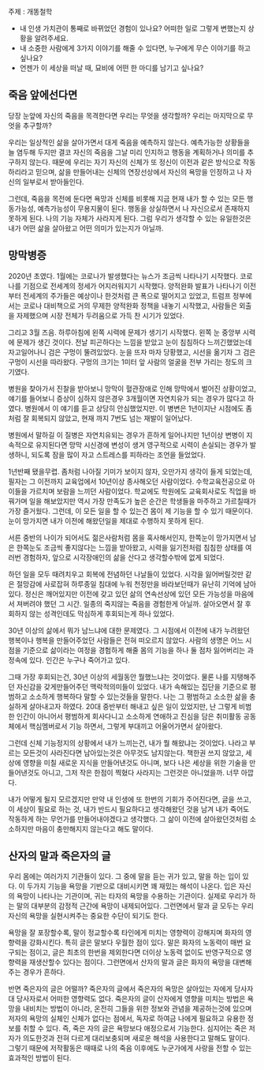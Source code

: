 
주제 : 개똥철학
- 내 인생 가치관이 통째로 바뀌었던 경험이 있나요? 어떠한 일로 그렇게 변했는지 상황을 알려주세요.
- 내 소중한 사람에게 3가지 이야기를 해줄 수 있다면, 누구에게 무슨 이야기를 하고 싶나요?
- 언젠가 이 세상을 떠날 때, 묘비에 어떤 한 마디를 남기고 싶나요?

## 죽음 앞에선다면

당장 눈앞에 자신의 죽음을 목격한다면 우리는 무엇을 생각할까? 우리는 마지막으로 무엇을 추구할까?

우리는 일상적인 삶을 살아가면서 대게 죽음을 예측하지 않는다. 예측가능한 상황들을 늘 염두해 두지만 결코 자신의 죽음을 그날 미리 인지하고 행동을 계획하거나 의미를 추구하지 않는다. 때문에 우리는 자기 자신의 신체가 또 정신이 이전과 같은 방식으로 작동하리라고 믿으며, 삶을 만들어내는 신체의 연장선상에서 자신의 욕망을 인정하고 나 자신의 일부로서 받아들인다.

그런데, 죽음을 목전에 둔다면 욕망과 신체를 비롯해 지금 현재 내가 할 수 있는 모든 행동가능성, 예측가능성이 무용지물이 된다. 행동을 상실하면서 나 자신으로서 존재하지 못하게 된다. 나의 기능 자체가 사라지게 된다. 그럼 우리가 생각할 수 있는 유일한것은 내가 어떤 삶을 살아왔고 어떤 의미가 있는지가 아닐까.

## 망막병증

2020년 초였다. 1월에는 코로나가 발생했다는 뉴스가 조금씩 나타나기 시작했다. 코로나를 기점으로 전세계의 정세가 어지러워지기 시작했다. 양적완화 발표가 나타나기 이전부터 전세계의 주가들은 예상이나 한것처럼 큰 폭으로 떨어지고 있었고, 트럼프 정부에서는 코로나 대비책으로 거의 무제한 양적완화 정책을 내놓기 시작했고, 사람들은 외출을 자제했으며 시장 전체가 두려움으로 가득 찬 시기가 있었다. 

그리고 3월 즈음. 하루아침에 왼쪽 시력에 문제가 생기기 시작했다. 왼쪽 눈 중앙부 시력에 문제가 생긴 것이다. 전날 피곤하다는 느낌을 받았고 눈이 침침하다 느끼긴했었는데 자고일어나니 검은 구멍이 뚤려있었다. 눈을 뜨자 마자 당황했고, 시선을 옮기자 그 검은 구멍이 시선을 따라왔다. 구멍의 크기는 1미터 앞 사람의 얼굴을 전부 가리는 정도의 크기였다.

병원을 찾아가서 진찰을 받아보니 망막이 혈관장애로 인해 망막에서 벌어진 상황이었고, 얘기를 들어보니 증상이 심하지 않은경우 3개월이면 자연치유가 되는 경우가 많다고 하였다. 병원에서 이 얘기를 듣고 상당히 안심했었지만. 이 병변은 1년이지난 시점에도 좀처럼 잘 회복되지 않았고, 현재 까지 7번도 넘는 재발이 일어났다. 

병원에서 말하길 이 질병은 자연치유되는 경우가 흔하게 일어나지만 1년이상 변병이 지속적으로 유지된다면 망막 시신경에 변성이 생겨 영구적으로 시력이 손실되는 경우가 발생하니, 되도록 잠을 많이 자고 스트레스를 피하라는 조언을 들었었다.

1년반째 됐을무렵. 좀처럼 나아질 기미가 보이지 않자, 오만가지 생각이 들게 되었는데, 필자는 그 이전까지 교육업에서 10년이상 종사해오던 사람이었다. 수학교육전공으로 아이들을 가르치며 보람을 느끼던 사람이었다. 학교에도 학원에도 교육회사로도 직업을 바꿔가며 일을 해보았지만 역시 가장 만족도가 높은 순간은 학생들을 마주하고 가르칠때가 가장 즐거웠다. 그런데, 이 모든 일을 할 수 있는건 몸이 제 기능을 할 수 있기 때문이다. 눈이 망가지면 내가 이전에 해왔던일을 제대로 수행하지 못하게 된다. 

서른 중반의 나이가 되어서도 젊은사람처럼 몸을 혹사해서인지, 한쪽눈이 망가지면서 남은 한쪽눈도 조금씩 좋지않다는 느낌을 받아왔고, 시력을 잃기전처럼 침침한 상태를 여러번 경험하자, 앞으로 시각장애인의 삶을 산다고 생각할수밖에 없게 되었다.

하던 일을 모두 때려치우고 회복에 전념하던 나날들이 있었다. 시각을 잃어버릴것만 같은 절망감에 사로잡혀 하루종일 침대에 누워 천정만을 바라보던때가 유난히 기억에 남아있다. 정신은 깨어있지만 이전에 갖고 있던 삶의 연속선상에 있던 모든 가능성을 마음에서 져버려야 했던 그 시간. 일종의 죽지않는 죽음을 경험한게 아닐까. 살아오면서 잘 후회하지 않는 성격인데도 막심하게 후회되는게 하나 있었다. 

30년 이상의 삶에서 뭐가 남느냐에 대한 문제였다. 그 시점에서 이전에 내가 누려왔던 행복이나 행복을 만들어주었던 사람들은 전혀 떠오르지 않았다. 사람의 생명은 어느 시점을 기준으로 삶이라는 여정을 경험하게 해줄 몸의 기능을 하나 둘 점차 잃어버리는 과정속에 있다. 인간은 누구나 죽어가고 있다. 

그때 가장 후회되는건, 30년 이상의 세월동안 뭘했느냐는 것이었다. 물론 나를 지탱해주던 자신감을 갖게만들어주던 맥락적의미들이 있었다. 내가 속해있는 집단을 기준으로 평범하고 소소하게 행복하다 말할 수 있는것들을 말한다. 나는 그 평범하고 소소한 삶을 충실하게 살아내고자 하였다. 20대 중반부터 해내고 싶은 일이 있었지만, 난 그렇게 비범한 인간이 아니어서 평범하게 회사다니고 소소하게 연애하고 진심을 담은 취미활동 공동체에서 핵심멤버로서 기능 하면서, 그렇게 부대끼고 어울어가면서 살아왔다. 

그런데 신체 기능정지의 상황에서 내가 느끼는건, 내가 뭘 해왔냐는 것이었다. 나라고 부르는 모든것이 사라진다면 남아있는것은 아무것도 남지않는다. 책한권 쓰지 않았고, 세상에 영향을 미칠 새로운 지식을 만들어낸것도 아니며, 보다 나은 세상을 위한 기술을 만들어낸것도 아니고, 그저 작은 한점이 찍혔다 사라지는 그런것은 아니었을까. 너무 아깝다.

내가 어떻게 될지 모르겠지만 만약 내 인생에 또 한번의 기회가 주어진다면, 글을 쓰고, 이 세상이 필요로 하는 것, 내가 반드시 필요하다고 생각해왔던 것을 남겨 내가 죽어도 작동하게 하는 무언가를 만들어내야겠다고 생각했다. 그 삶이 이전에 살아왔던것처럼 소소하지만 마음이 충만해지지 않는다고 해도 말이다. 

## 산자의 말과 죽은자의 글

우리 몸에는 여러가지 기관들이 있다. 그 중에 말을 듣는 귀가 있고, 말을 하는 입이 있다. 이 두가지 기능을 욕망을 기반으로 대비시키면 꽤 재밌는 해석이 나온다. 입은 자신의 욕망이 나타나는 기관이며, 귀는 타자의 욕망을 수용하는 기관이다. 실제로 우리가 하는 말의 대부분의 감정적 근간에 욕망이 내제되어있다. 그런면에서 말과 글 모두는 우리 자신의 욕망을 실현시켜주는 중요한 수단이 되기도 한다.

욕망을 잘 포장할수록, 말이 정교할수록 타인에게 미치는 영향력이 강해지며 화자의 영향력을 강화시킨다. 특히 글은 말보다 우월한 점이 있다. 말은 화자의 노동력이 매번 요구되는 점이고, 글은 최초의 한번을 제외한다면 더이상 노동력 없이도 반영구적으로 영향력을 재생산할수 있다는 점이다. 그런면에서 산자의 말과 글은 화자의 욕망을 대변해주는 경우가 흔하다. 

반면 죽은자의 글은 어떨까? 죽은자의 글에서 죽은자의 욕망은 살아있는 자에게 당사자 대 당사자로서 어떠한 영향력도 없다. 죽은자의 글이 산자에게 영향을 미치는 방법은 욕망을 내비치는 방법이 아니라, 온전히 그들을 위한 정보와 관념을 제공하는것에 있으며 저자의 욕망의 실체인 신체가 없다는 점에서, 독자로 하여금 나에게 필요하고 유용한 정보를 취할 수 있다. 즉, 죽은 자의 글은 욕망보다 애정으로서 기능한다. 심지어는 죽은 저자가 의도한것과 전혀 다르게 대리보충되며 새로운 해석을 사용한다고 말해도 말이다. 그렇기 때문에 저작활동은 때때로 나의 죽음 이후에도 누군가에게 사랑을 전할 수 있는 효과적인 방법이 된다.